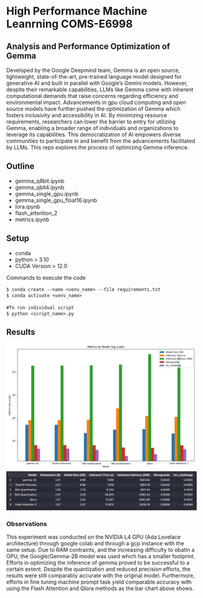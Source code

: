 # High Performance Machine Leanrning COMS-E6998

## Analysis and Performance Optimization of Gemma

Developed by the Google Deepmind team, Gemma is an open source, lightweight, state-of-the-art, pre-trained language model designed for generative AI and built in parallel with Google’s Gemini models. However, despite their remarkable capabilities, LLMs like Gemma come with inherent computational demands that raise concerns regarding efficiency and environmental impact. Advancements in gpu cloud computing and open source models have further pushed the optimization of Gemma which fosters inclusivity and accessibility in AI. By minimizing resource requirements, researchers can lower the barrier to entry for utilizing Gemma, enabling a broader range of individuals and organizations to leverage its capabilities. This democratization of AI empowers diverse communities to participate in and benefit from the advancements facilitated by LLMs. This repo explores the process of optimizing Gemma inference. 

## Outline
- gemma_q8bit.ipynb
- gemma_qbit4.ipynb
- gemma_single_gpu.ipynb
- gemma_single_gpu_float16.ipynb
- lora.ipynb
- flash_attention_2
- metrics.ipynb

## Setup
+ conda
+ python > 3.10
+ CUDA Version > 12.0

Commands to execute the code    

    $ conda create --name <venv_name> --file requirements.txt
    $ conda activate <venv_name>

    #To run individual script
    $ python <script_name>.py 


## Results 
![Alt text](metrics_plot.png)
![Alt text](df.png)


### Observations  
This experiment was conducted on the NVIDIA L4 GPU (Ada Lovelace architecture) through google colab and through a gcp instance with the same setup. Due to RAM contraints, and the increasing difficulty to obatin a GPU, the Google/Gemma-2B model was used which has a smaller footprint. Efforts in optimizing the inference of gemma proved to be successful to a certain extent. Despite the quantization and reduced precision efforts, the results were still comparably accurate with the original model. Furthermore, efforts in fine tuning machine prompt task yield comparable accuracy with using the Flash Attention and Qlora methods as the bar chart above shows. 

